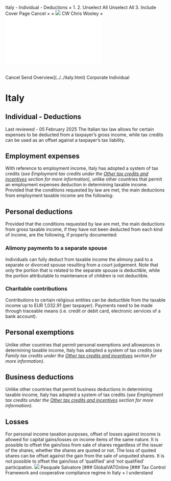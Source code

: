 Italy - Individual - Deductions
×
1.
2.
Unselect All
Unselect All
3.
Include Cover Page
Cancel
×
×
![](../../-/media/world-wide-tax-summaries/attachments/global---chris-wooley.ashx%3Frev=ac5e5f3223b34096b1afc2a6009c7320&revision=ac5e5f32-23b3-4096-b1af-c2a6009c7320&hash=859B7ADC84DC2CBEC9760E9E6EE7DE6D0A8BFCDF)
CW
Chris Wooley
×
![](deductions.html)
######
Cancel
Send
Overview](../../italy.html)
Corporate
Individual
# Italy
## Individual - Deductions
Last reviewed - 05 February 2025
The Italian tax law allows for certain expenses to be deducted from a taxpayer’s gross income, while tax credits can be used as an offset against a taxpayer’s tax liability.
## Employment expenses
With reference to employment income, Italy has adopted a system of tax credits (*see Employment tax credits under the [Other tax credits and incentives](other-tax-credits-and-incentives.html) section for more information),* unlike other countries that permit an employment expenses deduction in determining taxable income.
Provided that the conditions requested by law are met, the main deductions from employment taxable income are the following:
## Personal deductions
Provided that the conditions requested by law are met, the main deductions from gross taxable income, if they have not been deducted from each kind of income, are the following, if properly documented:
### Alimony payments to a separate spouse
Individuals can fully deduct from taxable income the alimony paid to a separate or divorced spouse resulting from a court judgement.
Note that only the portion that is related to the separate spouse is deductible, while the portion attributable to maintenance of children is not deductible.
### Charitable contributions
Contributions to certain religious entities can be deductible from the taxable income up to EUR 1,032.91 (per taxpayer). Payments need to be made through traceable means (i.e. credit or debit card, electronic services of a bank account).
## Personal exemptions
Unlike other countries that permit personal exemptions and allowances in determining taxable income, Italy has adopted a system of tax credits (*see Family tax credits under the [Other tax credits and incentives](other-tax-credits-and-incentives.html) section for more information).*
## Business deductions
Unlike other countries that permit business deductions in determining taxable income, Italy has adopted a system of tax credits (*see Employment tax credits under the [Other tax credits and incentives](other-tax-credits-and-incentives.html) section for more information).*
## Losses
For personal income taxation purposes, offset of losses against income is allowed for capital gains/losses on income items of the same nature.
It is possible to offset the gain/loss from sale of shares regardless of the issuer of the shares, whether the shares are quoted or not. The loss of quoted shares can be offset against the gain from the sale of unquoted shares.
It is not possible to offset the gain/loss of ‘qualified’ and ‘not qualified’ participation.
![](../../-/media/world-wide-tax-summaries/italypasquale-salvatorecopia-di-pasquale-salvatore1252okjpg20230227103650730.ashx%3Frev=d284b7da6046490aa9d97efff5c5341d&revision=d284b7da-6046-490a-a9d9-7efff5c5341d&hash=960264D4404F86611426BA407A98759C7BEA763B)
Pasquale Salvatore
[### GlobalVATOnline
[### Tax Control Framework and cooperative compliance regime in Italy
×
I understand